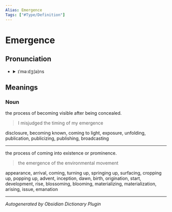 ```yaml
---
Alias: Emergence
Tags: ["#Type/Definition"]
---
```


# Emergence

## Pronunciation

- <details><summary>ɪˈməːdʒ(ə)ns</summary><audio controls><source src="//ssl.gstatic.com/dictionary/static/sounds/20200429/emergence--_gb_1.4.mp3"></audio></details>

## Meanings

### Noun

the process of becoming visible after being concealed.

> I misjudged the timing of my emergence

disclosure, becoming known, coming to light, exposure, unfolding, publication, publicizing, publishing, broadcasting

---

the process of coming into existence or prominence.

> the emergence of the environmental movement

appearance, arrival, coming, turning up, springing up, surfacing, cropping up, popping up, advent, inception, dawn, birth, origination, start, development, rise, blossoming, blooming, materializing, materialization, arising, issue, emanation



***
*Autogenerated by Obsidian Dictionary Plugin*
